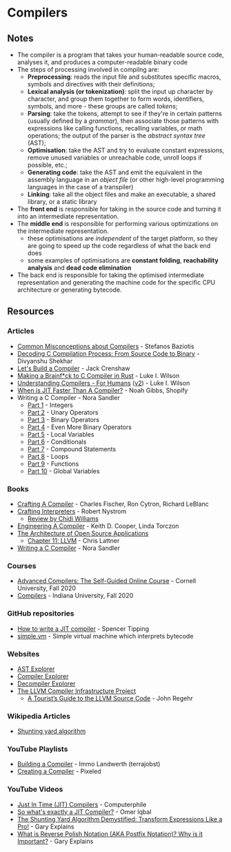 # Compilers

## Notes

* The compiler is a program that takes your human-readable source code, analyses it, and produces a computer-readable binary code
* The steps of processing involved in compilng are:
  * **Preprocessing**: reads the input file and substitutes specific macros, symbols and directives with their definitions;
  * **Lexical analysis (or tokenization)**: split the input up character by character, and group them together to form words, identifiers, symbols, and more - these groups are called _tokens_;
  * **Parsing**: take the tokens, attempt to see if they're in certain patterns (usually defined by a _grammar_), then associate those patterns with expressions like calling functions, recalling variables, or math operations; the output of the parser is the _abstract syntax tree_ (AST);
  * **Optimisation**: take the AST and try to evaluate constant expressions, remove unused variables or unreachable code, unroll loops if possible, etc.;
  * **Generating code**: take the AST and emit the equivalent in the assembly language in an _object file_ (or other high-level programming languages in the case of a transpiler)
  * **Linking**: take all the object files and make an executable, a shared library, or a static library
* The **front end** is responsible for taking in the source code and turning it into an intermediate representation.
* The **middle end** is responsible for performing various optimizations on the intermediate representation.
  * these optimisations are _independent_ of the target platform, so they are going to speed up the code regardless of what the back end does
  * some examples of optimisations are **constant folding**, **reachability analysis** and **dead code elimination**
* The back end is responsible for taking the optimised intermediate representation and generating the machine code for the specific CPU architecture or generating bytecode.

## Resources

### Articles

* [Common Misconceptions about Compilers](https://sbaziotis.com/compilers/common-misconceptions-about-compilers.html) - Stefanos Baziotis
* [Decoding C Compilation Process: From Source Code to Binary](https://hackthedeveloper.com/c-program-compilation-process/) - Divyanshu Shekhar
* [Let's Build a Compiler](https://compilers.iecc.com/crenshaw/) - Jack Crenshaw
* [Making a Brainf\*ck to C Compiler in Rust](https://medium.com/@thelukaswils/making-a-brainf-ck-to-c-compiler-in-rust-10f0c01a282d) - Luke I. Wilson
* [Understanding Compilers - For Humans](https://medium.com/@thelukaswils/understanding-compilers-for-humans-ba970e045877) ([v2](https://towardsdatascience.com/understanding-compilers-for-humans-version-2-157f0edb02dd)) - Luke I. Wilson
* [When is JIT Faster Than A Compiler?](https://shopify.engineering/when-jit-faster-than-compiler) - Noah Gibbs, Shopify
* Writing a C Compiler - Nora Sandler
  * [Part 1](https://norasandler.com/2017/11/29/Write-a-Compiler.html) - Integers
  * [Part 2](https://norasandler.com/2017/12/05/Write-a-Compiler-2.html) - Unary Operators
  * [Part 3](https://norasandler.com/2017/12/15/Write-a-Compiler-3.html) - Binary Operators
  * [Part 4](https://norasandler.com/2017/12/28/Write-a-Compiler-4.html) - Even More Binary Operators
  * [Part 5](https://norasandler.com/2018/01/08/Write-a-Compiler-5.html) - Local Variables
  * [Part 6](https://norasandler.com/2018/02/25/Write-a-Compiler-6.html) - Conditionals
  * [Part 7](https://norasandler.com/2018/03/14/Write-a-Compiler-7.html) - Compound Statements
  * [Part 8](https://norasandler.com/2018/04/10/Write-a-Compiler-8.html) - Loops
  * [Part 9](https://norasandler.com/2018/06/27/Write-a-Compiler-9.html) - Functions
  * [Part 10](https://norasandler.com/2019/02/18/Write-a-Compiler-10.html) - Global Variables

### Books

* [Crafting A Compiler](https://smile.amazon.co.uk/Crafting-Compiler-Charles-N-Fischer/dp/0136067050/) - Charles Fischer, Ron Cytron, Richard LeBlanc
* [Crafting Interpreters](https://craftinginterpreters.com/) - Robert Nystrom
  * [Review by Chidi Williams](https://chidiwilliams.com/post/crafting-interpreters-a-review/)
* [Engineering A Compiler](https://smile.amazon.co.uk/Engineering-Compiler-Keith-Cooper/dp/012088478X/) - Keith D. Cooper, Linda Torczon
* [The Architecture of Open Source Applications](https://aosabook.org/en/index.html)
  * [Chapter 11: LLVM](https://aosabook.org/en/llvm.html) - Chris Lattner
* [Writing a C Compiler](https://norasandler.com/book/) - Nora Sandler

### Courses

* [Advanced Compilers: The Self-Guided Online Course](https://www.cs.cornell.edu/courses/cs6120/2020fa/self-guided/) - Cornell University, Fall 2020
* [Compilers](https://iucompilercourse.github.io/IU-P423-P523-E313-E513-Fall-2020/) - Indiana University, Fall 2020

### GitHub repositories

* [How to write a JIT compiler](https://github.com/spencertipping/jit-tutorial) - Spencer Tipping
* [simple.vm](https://github.com/skx/simple.vm) - Simple virtual machine which interprets bytecode

### Websites

* [AST Explorer](https://astexplorer.net/)
* [Compiler Explorer](https://godbolt.org/)
* [Decompiler Explorer](https://dogbolt.org/)
* [The LLVM Compiler Infrastructure Project](https://llvm.org/)
  * [A Tourist’s Guide to the LLVM Source Code](https://blog.regehr.org/archives/1453) - John Regehr

### Wikipedia Articles

* [Shunting yard algorithm](https://en.wikipedia.org/wiki/Shunting_yard_algorithm)

### YouTube Playlists

* [Building a Compiler](https://www.youtube.com/playlist?list=PLRAdsfhKI4OWNOSfS7EUu5GRAVmze1t2y) - Immo Landwerth (terrajobst)
* [Creating a Compiler](https://www.youtube.com/playlist?list=PLUDlas_Zy_qC7c5tCgTMYq2idyyT241qs) - Pixeled

### YouTube Videos

* [Just In Time (JIT) Compilers](https://www.youtube.com/watch?v=d7KHAVaX_Rs) - Computerphile
* [So what's exactly a JIT Compiler?](https://www.youtube.com/watch?v=sQTOIkOMDIw) - Omer Iqbal
* [The Shunting Yard Algorithm Demystified: Transform Expressions Like a Pro!](https://www.youtube.com/watch?v=1VjJe1PeExQ) - Gary Explains
* [What is Reverse Polish Notation (AKA Postfix Notation)? Why is it Important?](https://www.youtube.com/watch?v=QM_RsQ9Yeio) - Gary Explains
